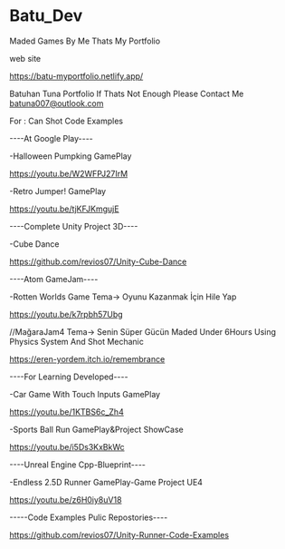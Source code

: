 # Batu_Dev
 
Maded Games By Me Thats My Portfolio

web site

https://batu-myportfolio.netlify.app/

Batuhan Tuna Portfolio
If Thats Not Enough Please Contact Me
batuna007@outlook.com

For : Can Shot Code Examples

----At Google Play----

-Halloween Pumpking GamePlay

https://youtu.be/W2WFPJ27IrM

-Retro Jumper! GamePlay

https://youtu.be/tjKFJKmgujE

----Complete Unity Project 3D----

-Cube Dance

https://github.com/revios07/Unity-Cube-Dance

----Atom GameJam----

-Rotten Worlds Game
Tema-> Oyunu Kazanmak İçin Hile Yap

https://youtu.be/k7rpbh57Ubg

//MağaraJam4
Tema-> Senin Süper Gücün
Maded Under 6Hours
Using Physics System And Shot Mechanic

https://eren-yordem.itch.io/remembrance

----For Learning Developed----

-Car Game With Touch Inputs GamePlay

https://youtu.be/1KTBS6c_Zh4

-Sports Ball Run GamePlay&Project ShowCase

https://youtu.be/i5Ds3KxBkWc

----Unreal Engine Cpp-Blueprint----

-Endless 2.5D Runner GamePlay-Game Project UE4

https://youtu.be/z6H0iy8uV18

-----Code Examples Pulic Repostories----

https://github.com/revios07/Unity-Runner-Code-Examples
